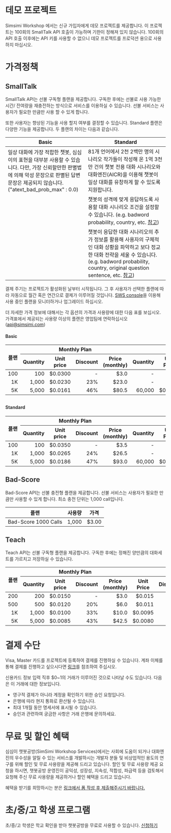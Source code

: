 <style
  type="text/css">
style {color:#ffffff;display:hidden}
h1, h2, h3, h4, h5, h6 {color:#333333;}
p, li {color:#333333;}
code {color:#000080;}
.chargeTbody td {text-align:right !important;}
</style>

# 데모 프로젝트

Simsimi Workshop 에서는 신규 가입자에게 데모 프로젝트를 제공합니다. 이 프로젝트는 100회의 SmallTalk API 호출이 가능하며 기한이 정해져 있지 않습니다. 100회의 API 호출 이후에는 API 키를 사용할 수 없으니 데모 프로젝트를 프로덕션 용으로 사용하지 마십시오.

# 가격정책

## SmallTalk

SmallTalk API는 선불 구독형 플랜을 제공합니다. 구독한 후에는 선불로 사용 가능한 시간/ 잔여량을 재충전하는 방식으로 서비스를 이용하실 수 있습니다. 선불 서비스는 사용자가 필요한 만큼만 사용 할 수 있게 합니다.

또한 사용자는 향상된 기능을 사용 할지 여부를 결정할 수 있습니다. Standard 플랜은 다양한 기능을 제공합니다. 두 플랜의 차이는 다음과 같습니다.

<table>
<thead>
<tr>
<th style="width: 50%;">Basic</th>
<th>Standard</th>
</tr>
</thead>
<tbody>
<tr>
<td>일상 대화에 가장 적합한 챗봇, 심심이의 표현을 대부분 사용할 수 있습니다. 다만, 가장 신뢰할만한 판별법에 의해 악성 문장으로 판별된 답변 문장은 제공되지 않습니다.  ("atext_bad_prob_max" : 0.0)</td>
<td>81개 언어에서 2천 2백만 명의 시나리오 작가들이 작성해 온 1억 3천만 건의 챗봇 전용 대화 시나리오와 대화엔진(AICR)을 이용해 챗봇이 일상 대화를 유창하게 할 수 있도록 지원합니다.</td>
</tr>
<tr>
<td></td>
<td>챗봇의 성격에 맞게 응답하도록 사용할 대화 시나리오 조건을 설정할 수 있습니다. (e.g. badword probability, country, etc. <a href="https://workshop.simsimi.com/document#%EC%9D%91%EB%8B%B5%EC%A0%9C%EC%96%B4">참고</a>)</td>
</tr>
<tr>
<td></td>
<td>챗봇이 응답한 대화 시나리오의 추가 정보를 활용해 사용자의 구체적인 대화 상황을 파악하고 보다 정교한 대화 전략을 세울 수 있습니다. (e.g. badword probability, country, original question sentence, etc. <a href="https://workshop.simsimi.com/document#%EC%B6%94%EA%B0%80%EC%A0%95%EB%B3%B4">참고</a>)</td>
</tr>
</tbody>
</table>

결제 주기는 프로젝트가 활성화된 날부터 시작됩니다. 그 후 사용자가 선택한 플랜에 따라 자동으로 월간 혹은 연간으로 결제가 이루어질 것입니다. [SWS console](https://workshop.simsimi.com/dashboard)을 이용해 사용 중인 플랜을 모니터하거나 업그레이드 하십시오.

더 자세한 가격 정보에 대해서는 각 옵션의 가격과 사용량에 대한 다음 표를 보십시오. 가격표에서 제공되는 사용량 이상의 플랜은 영업팀에 연락하십시오(api@simsimi.com) 

#### Basic

<table style="margin-bottom: 30px;">
<thead>
<tr>
<th rowspan="2">플랜</th>
<th colspan="4">Monthly Plan</th>
<th colspan="5">Annual Plan</th>
</tr>
<tr>
<th>Quantity</th>
<th>Unit price</th>
<th>Discount</th>
<th>Price<br/>(monthly)</th>
<th>Quantity</th>
<th>Unit Price</th>
<th>Discount</th>
<th>Price<br/>(monthly)</th>
<th>Price<br/>(annually)</th>
</tr>
</thead>
<tbody class="chargeTbody">
<tr>
<td>100</td>
<td>100</td>
<td>$0.0300</td>
<td>-</td>
<td>$3.0</td>
<td>-</td>
<td>-</td>
<td>-</td>
<td>-</td>
<td>-</td>
</tr>
<tr>
<td>1K</td>
<td>1,000</td>
<td>$0.0230</td>
<td>23%</td>
<td>$23.0</td>
<td>-</td>
<td>-</td>
<td>-</td>
<td>-</td>
<td>-</td>
</tr>
<tr>
<td>5K</td>
<td>5,000</td>
<td>$0.0161</td>
<td>46%</td>
<td>$80.5</td>
<td>60,000</td>
<td>$0.0076</td>
<td>75%</td>
<td>$38</td>
<td>$456.0</td>
</tr>
<!--
  <tr>
<td>10K</td>
<td>10,000</td>
<td>$0.0154</td>
<td>49%</td>
<td>$154.0</td>
<td>120,000</td>
<td>$0.0069</td>
<td>77%</td>
<td>$69</td>
<td>$828.0</td>
</tr>
<tr>
<td>50K</td>
<td>50,000</td>
<td>$0.0147</td>
<td>51%</td>
<td>$735.0</td>
<td>600,000</td>
<td>$0.0062</td>
<td>79%</td>
<td>$310</td>
<td>$3,720.0</td>
</tr>
<tr>
<td>100K</td>
<td>100,000</td>
<td>$0.0140</td>
<td>53%</td>
<td>$1,400.0</td>
<td>1,200,000</td>
<td>$0.0055</td>
<td>82%</td>
<td>$550</td>
<td>$6,600.0</td>
</tr>
<tr>
<td>500K</td>
<td>500,000</td>
<td>$0.0133</td>
<td>56%</td>
<td>$6,650.0</td>
<td>6,000,000</td>
<td>$0.0048</td>
<td>84%</td>
<td>$2,400</td>
<td>$28,800.0</td>
</tr>
<tr>
<td>1M</td>
<td>1,000,000</td>
<td>$0.0127</td>
<td>58%</td>
<td>$12,700.0</td>
<td>12,000,000</td>
<td>$0.0041</td>
<td>86%</td>
<td>$4,100</td>
<td>$49,200.0</td>
</tr>
<tr>
<td>5M</td>
<td>5,000,000</td>
<td>$0.0120</td>
<td>60%</td>
<td>$60,000.0</td>
<td>60,000,000</td>
<td>$0.0035</td>
<td>88%</td>
<td>$17,500</td>
<td>$210,000.0</td>
</tr>
<tr>
<td>10M</td>
<td>10,000,000</td>
<td>$0.0113</td>
<td>62%</td>
<td>$113,000.0</td>
<td>120,000,000</td>
<td>$0.0028</td>
<td>91%</td>
<td>$28,000</td>
<td>$336,000.0</td>
</tr>
-->
</tbody>
</table>



#### Standard

<table>
<thead>
<tr>
<th rowspan="2">플랜</th>
<th colspan="4">Monthly Plan</th>
<th colspan="5">Annual Plan</th>
</tr>
<tr>
<th>Quantity</th>
<th>Unit price</th>
<th>Discount</th>
<th>Price<br/>(monthly)</th>
<th>Quantity</th>
<th>Unit Price</th>
<th>Discount</th>
<th>Price<br/>(monthly)</th>
<th>Price<br/>(annually)</th>
</tr>
</thead>
<tbody class="chargeTbody">
<tr>
<td>100</td>
<td>100</td>
<td>$0.0350</td>
<td>-</td>
<td>$3.5</td>
<td>-</td>
<td>-</td>
<td>-</td>
<td>-</td>
<td>-</td>
</tr>
<tr>
<td>1K</td>
<td>1,000</td>
<td>$0.0265</td>
<td>24%</td>
<td>$26.5</td>
<td>-</td>
<td>-</td>
<td>-</td>
<td>-</td>
<td>-</td>
</tr>
<tr>
<td>5K</td>
<td>5,000</td>
<td>$0.0186</td>
<td>47%</td>
<td>$93.0</td>
<td>60,000</td>
<td>$0.0087</td>
<td>75%</td>
<td>$44</td>
<td>$522.0</td>
</tr>
<!--<tr>
<td>10K</td>
<td>10,000</td>
<td>$0.0178</td>
<td>49%</td>
<td>$178.0</td>
<td>120,000</td>
<td>$0.0080</td>
<td>77%</td>
<td>$80</td>
<td>$960.0</td>
</tr>
<tr>
<td>50K</td>
<td>50,000</td>
<td>$0.0170</td>
<td>51%</td>
<td>$850.0</td>
<td>600,000</td>
<td>$0.0072</td>
<td>79%</td>
<td>$360</td>
<td>$4,320.0</td>
</tr>
<tr>
<td>100K</td>
<td>100,000</td>
<td>$0.0162</td>
<td>54%</td>
<td>$1,620.0</td>
<td>1,200,000</td>
<td>$0.0064</td>
<td>82%</td>
<td>$640</td>
<td>$7,680.0</td>
</tr>
<tr>
<td>500K</td>
<td>500,000</td>
<td>$0.0154</td>
<td>56%</td>
<td>$7,700.0</td>
<td>6,000,000</td>
<td>$0.0056</td>
<td>84%</td>
<td>$2,800</td>
<td>$33,600.0</td>
</tr>
<tr>
<td>1M</td>
<td>1,000,000</td>
<td>$0.0146</td>
<td>58%</td>
<td>$14,600.0</td>
<td>12,000,000</td>
<td>$0.0048</td>
<td>86%</td>
<td>$4,800</td>
<td>$57,600.0</td>
</tr>
<tr>
<td>5M</td>
<td>5,000,000</td>
<td>$0.0138</td>
<td>61%</td>
<td>$69,000.0</td>
<td>60,000,000</td>
<td>$0.0040</td>
<td>89%</td>
<td>$20,000</td>
<td>$240,000.0</td>
</tr>
<tr>
<td>10M</td>
<td>10,000,000</td>
<td>$0.0130</td>
<td>63%</td>
<td>$130,000.0</td>
<td>120,000,000</td>
<td>$0.0032</td>
<td>91%</td>
<td>$32,000</td>
<td>$384,000.0</td>
</tr>-->
</tbody>
</table>


## Bad-Score

Bad-Score API는 선불 충전형 플랜을 제공합니다. 선불 서비스는 사용자가 필요한 만큼만 사용할 수 있게 합니다. 최소 충전 단위는 1,000 call입니다.

<table>
  <thead>
    <tr>
      <th>플랜</th>
      <th>사용량</th>
      <th>가격</th>
    </tr>
  </thead>
  <tbody>
    <tr>
      <td>Bad-Score 1000 Calls</td>
      <td>1,000</td>
      <td>$3.00</td>
    </tr>
  </tbody>
</table>

## Teach

Teach API는 선불 구독형 플랜을 제공합니다. 구독한 후에는 정해진 양만큼의 대화세트를 가르치고 저장하실 수 있습니다.

<table>
<thead>
<tr>
<th rowspan="2">플랜</th>
<th colspan="4">Monthly Plan</th>
<th colspan="5">Annual Plan</th>
</tr>
<tr>
<th>Quantity</th>
<th>Unit price</th>
<th>Discount</th>
<th>Price<br/>(monthly)</th>
<th>Unit Price</th>
<th>Discount</th>
<th>Price<br/>(monthly)</th>
<th>Price<br/>(annually)</th>
</tr>
</thead>
<tbody class="chargeTbody">
<tr>
<td>200</td>
<td>200</td>
<td>$0.0150</td>
<td>-</td>
<td>$3.0</td>
<td>$0.015</td>
<td>-</td>
<td>$3.0</td>
<td>$36.0</td>
</tr>
<tr>
<td>500</td>
<td>500</td>
<td>$0.0120</td>
<td>20%</td>
<td>$6.0</td>
<td>$0.011</td>
<td>27%</td>
<td>$5.5</td>
<td>$66.0</td>
</tr>
<tr>
<td>1K</td>
<td>1,000</td>
<td>$0.0100</td>
<td>33%</td>
<td>$10.0</td>
<td>$0.0095</td>
<td>37%</td>
<td>$9.5</td>
<td>$114.0</td>
</tr>
<tr>
<td>5K</td>
<td>5,000</td>
<td>$0.0085</td>
<td>43%</td>
<td>$42.5</td>
<td>$0.0080</td>
<td>47%</td>
<td>$40.0</td>
<td>$480.0</td>
</tr>
<!--<tr>
<td>10K</td>
<td>10,000</td>
<td>$0.0070</td>
<td>53%</td>
<td>$70.0</td>
<td>$0.0065</td>
<td>57%</td>
<td>$65.0</td>
<td>$780.0</td>
</tr>
<tr>
<td>50K</td>
<td>50,000</td>
<td>$0.0057</td>
<td>62%</td>
<td>$285.0</td>
<td>$0.0052</td>
<td>65%</td>
<td>$260.0</td>
<td>$3,120.0</td>
</tr>
<tr>
<td>100K</td>
<td>100,000</td>
<td>$0.0044</td>
<td>71%</td>
<td>$440.0</td>
<td>$0.0039</td>
<td>74%</td>
<td>$390.0</td>
<td>$4,680.0</td>
</tr>
<tr>
<td>500K</td>
<td>500,000</td>
<td>$0.0034</td>
<td>77%</td>
<td>$1,700.0</td>
<td>$0.0029</td>
<td>81%</td>
<td>$1,450.0</td>
<td>$17,400.0</td>
</tr>
<tr>
<td>1M</td>
<td>1,000,000</td>
<td>$0.0024</td>
<td>84%</td>
<td>$2,400.0</td>
<td>$0.0020</td>
<td>87%</td>
<td>$2,000.0</td>
<td>$24,000.0</td>
</tr>-->
</tbody>
</table>


# 결제 수단

Visa, Master 카드를 프로젝트에 등록하여 결제를 진행하실 수 있습니다. 계좌 이체를 통해 결제를 진행하고 싶으시다면 [링크](https://workshop.simsimi.com/support#%EC%84%A0%EB%B6%88%EB%A1%9C%20%EA%B2%B0%EC%A0%9C%ED%95%98%EA%B3%A0%20%EC%8B%B6%EC%8A%B5%EB%8B%88%EB%8B%A4.)를 참조하여 주십시오.

신용카드 정보 입력 직후 $0~1의 거래가 이루어진 것으로 나타날 수도 있습니다. 다음은 이 거래에 대한 정보입니다.

* 영구적 결제가 아니라 계정을 확인하기 위한 승인 요청입니다.
* 은행에 따라 현지 통화로 환산될 수 있습니다.
* 최대 1개월 동안 명세서에 표시될 수 있습니다.
* 승인과 관련하여 궁금한 사항은 거래 은행에 문의하세요.


# 무료 및 할인 혜택

심심이 챗봇공방(SimSimi Workshop Services)에서는 사회에 도움이 되거나 대화엔진의 우수성을 알릴 수 있는 서비스를 개발하시는 개발자 분들 및 비상업적인 용도의 연구를 위해 할인 및 무료 사용량을 제공해 드리고 있습니다. 할인 및 무료 사용량 제공 요청을 하시면, 챗봇공방 운영진이 공익성, 성장성, 지속성, 적합성, 파급력 등을 검토해서 요청해 주신 무료 사용량을 제공하거나 할인 혜택을 드리고 있습니다. 

혜택을 받기를 희망하시는 분은 [링크에서 폼 작성 후 제출해주시기 바랍니다.](https://forms.gle/KPjZqbrS9w9nwvvh7)

# 초/중/고 학생 프로그램
초/중/고 학생은 학교 확인을 받아 챗봇공방을 무료로 사용할 수 있습니다. [신청하기](https://docs.google.com/forms/d/1hd2o2RbP2UoRYSazI0AZhnprFjTXQSPx6vX57Aaq88c/edit)

